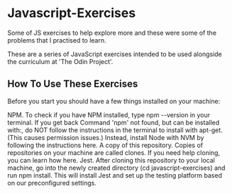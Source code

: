 # Javascript-Exercises

Some of JS exercises to help explore more and these were some of the problems that I practised to learn.

These are a series of JavaScript exercises intended to be used alongside the curriculum at 'The Odin Project'.

## How To Use These Exercises
Before you start you should have a few things installed on your machine:

NPM. To check if you have NPM installed, type npm --version in your terminal. If you get back Command 'npm' not found, but can be installed with:, do NOT follow the instructions in the terminal to install with apt-get. (This causes permission issues.) Instead, install Node with NVM by following the instructions here.
A copy of this repository. Copies of repositories on your machine are called clones. If you need help cloning, you can learn how here.
Jest. After cloning this repository to your local machine, go into the newly created directory (cd javascript-exercises) and run npm install. This will install Jest and set up the testing platform based on our preconfigured settings.

